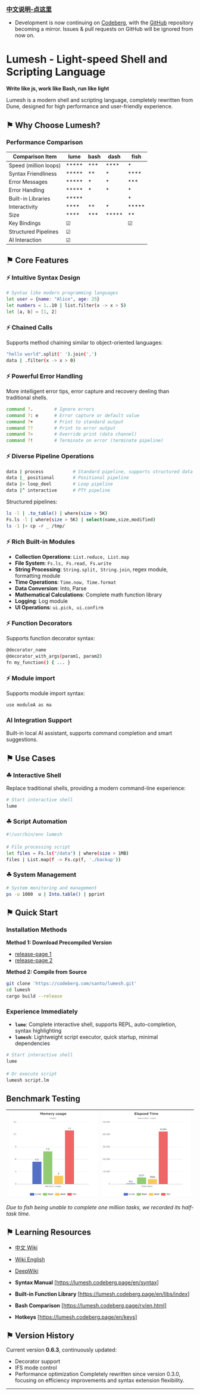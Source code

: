 ### [中文说明-点这里](README-cn.md)

- Development is now continuing on [Codeberg](https://codeberg.org/santo/lumesh), with the [GitHub](https://github.com/superiums/lumesh) repository becoming a mirror. Issues & pull requests on GitHub will be ignored from now on.


# Lumesh - Light-speed Shell and Scripting Language

**Write like js, work like Bash, run like light**

Lumesh is a modern shell and scripting language, completely rewritten from Dune, designed for high performance and user-friendly experience.

## ⚑ Why Choose Lumesh?

### Performance Comparison

| Comparison Item |    lume       |     bash      |     dash      |     fish      |
|------------------|---------------|---------------|---------------|---------------|
| Speed (million loops) |     *****     |     ***       |     ****      |    *          |
| Syntax Friendliness |     *****     |     **        |     *         |    ****       |
| Error Messages |     *****     |     *         |     *         |    ***        |
| Error Handling |     *****     |     *         |     *         |    *          |
| Built-in Libraries |     *****     |               |               |    *       |
| Interactivity |     ****      |     **        |     *         |    *****      |
| Size |     ****      |     ***       |     *****     |    **         |
| Key Bindings |     ☑      |               |               |     ☑         |
| Structured Pipelines |     ☑      |               |               |              |
| AI Interaction |     ☑        |               |               |               |

## ⚑ Core Features

### ⚡ Intuitive Syntax Design
```bash
# Syntax like modern programming languages
let user = {name: "Alice", age: 25}
let numbers = 1..10 | list.filter(x -> x > 5)
let [a, b] = [1, 2]
```

### ⚡ Chained Calls
Supports method chaining similar to object-oriented languages:

```bash
"hello world".split(' ').join(',')
data | .filter(x -> x > 0)
```


### ⚡ Powerful Error Handling
More intelligent error tips, error capture and recovery deeling than traditional shells.

```bash
command ?.        # Ignore errors
command ?: e      # Error capture or default value
command ?+        # Print to standard output
command ??        # Print to error output
command ?>        # Override print (data channel)
command ?!        # Terminate on error (terminate pipeline)
```

### ⚡ Diverse Pipeline Operations
```bash
data | process           # Standard pipeline, supports structured data
data |_ positional       # Positional pipeline
data |> loop_deel        # Loop pipeline
data |^ interactive      # PTY pipeline
```

Structured pipelines:
```bash
ls -l | .to_table() | where(size > 5K)
Fs.ls -l | where(size > 5K) | select(name,size,modified)
ls -1 |> cp -r _ /tmp/
```

### ⚡ Rich Built-in Modules
- **Collection Operations**: `List.reduce, List.map`
- **File System**: `Fs.ls, Fs.read, Fs.write`
- **String Processing**: `String.split, String.join`, regex module, formatting module
- **Time Operations**: `Time.now, Time.format`
- **Data Conversion**: Into, Parse
- **Mathematical Calculations**: Complete math function library
- **Logging**: Log module
- **UI Operations**: `ui.pick, ui.confirm`


### ⚡ Function Decorators
Supports function decorator syntax:

```bash
@decorator_name
@decorator_with_args(param1, param2)
fn my_function() { ... }
```

### ⚡ Module import
Supports module import syntax:

```bash
use moduleA as ma
```

### AI Integration Support
Built-in local AI assistant, supports command completion and smart suggestions.

## ⚑ Use Cases

### ☘ Interactive Shell
Replace traditional shells, providing a modern command-line experience:
```bash
# Start interactive shell
lume
```

### ☘ Script Automation
```bash
#!/usr/bin/env lumesh

# File processing script
let files = Fs.ls("/data") | where(size > 1MB)
files | List.map(f -> Fs.cp(f, './backup'))
```

### ☘ System Management
```bash
# System monitoring and management
ps -u 1000  u | Into.table() | pprint
```

## ⚑ Quick Start

### Installation Methods

**Method 1: Download Precompiled Version**
- [release-page 1](https://codeberg.com/santo/lumesh/releases)
- [release-page 2](https://github.com/superiums/lumesh/releases)

**Method 2: Compile from Source**
```bash
git clone 'https://codeberg.com/santo/lumesh.git'
cd lumesh
cargo build --release
```

### Experience Immediately
- **`lume`**: Complete interactive shell, supports REPL, auto-completion, syntax highlighting
- **`lumesh`**: Lightweight script executor, quick startup, minimal dependencies

```bash
# Start interactive shell
lume

# Or execute script
lumesh script.lm
```

## Benchmark Testing

| ![highlight](assets/mem_chart.png) | ![highlight](assets/time_chart.png) |
|------------------------|------------------------|

_Due to fish being unable to complete one million tasks, we recorded its half-task time._

## ⚑ Learning Resources

- [中文 Wiki](https://lumesh.codeberg.page)
- [Wiki English](https://lumesh.codeberg.page/en/index)
- [DeepWiki](https://deepwiki.com/superiums/lumesh)


- **Syntax Manual** [https://lumesh.codeberg.page/en/syntax]
- **Built-in Function Library** [https://lumesh.codeberg.page/en/libs/index]
- **Bash Comparison** [https://lumesh.codeberg.page/rv/en.html]
- **Hotkeys** [https://lumesh.codeberg.page/en/keys]

## ⚑ Version History
Current version **0.6.3**, continuously updated:
- Decorator support
- IFS mode control
- Performance optimization
Completely rewritten since version 0.3.0, focusing on efficiency improvements and syntax extension flexibility.

---
